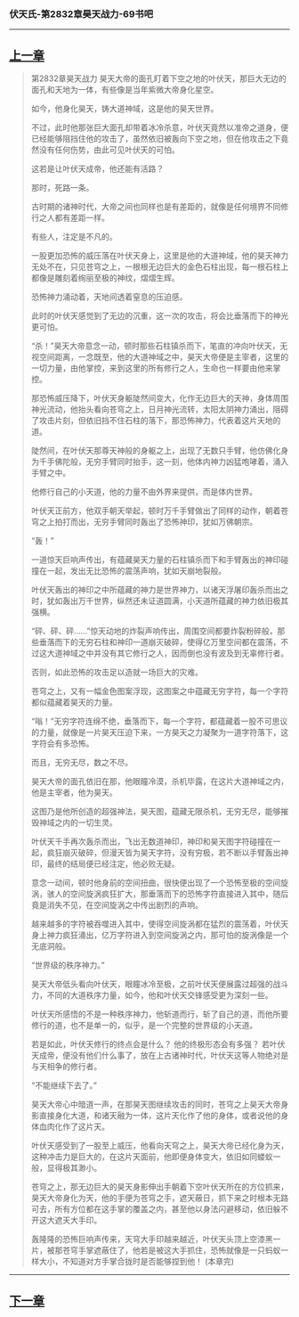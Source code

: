 ### 伏天氏-第2832章昊天战力-69书吧

--------
[上一章](./77fa2ac18a74172b72075149afdb658c.md)
--------


>
>
>
>第2832章昊天战力
>昊天大帝的面孔盯着下空之地的叶伏天，那巨大无边的面孔和天地为一体，有些像是当年紫微大帝身化星空。
>
>如今，他身化昊天，铸大道神域，这是他的昊天世界。
>
>不过，此时他那张巨大面孔却带着冰冷杀意，叶伏天竟然以准帝之道身，便已经能够阻挡住他的攻击了，虽然依旧被轰向下空之地，但在他攻击之下竟然没有任何伤势，由此可见叶伏天的可怕。
>
>这若是让叶伏天成帝，他还能有活路？
>
>那时，死路一条。
>
>古时期的诸神时代，大帝之间也同样也是有差距的，就像是任何境界不同修行之人都有差距一样。
>
>有些人，注定是不凡的。
>
>一股更加恐怖的威压落在叶伏天身上，这里是他的大道神域，他的昊天神力无处不在，只见苍穹之上，一根根无边巨大的金色石柱出现，每一根石柱上都像是雕刻着绚丽至极的神纹，熠熠生辉。
>
>恐怖神力涌动着，天地间透着窒息的压迫感。
>
>此时的叶伏天感觉到了无边的沉重，这一次的攻击，将会比垂落而下的神光更可怕。
>
>“杀！”昊天大帝意念一动，顿时那些石柱镇杀而下，笔直的冲向叶伏天，无视空间距离，一念既至，他的大道神域之中，昊天大帝便是主宰者，这里的一切力量，由他掌控，来到这里的所有修行之人，生命也一样要由他来掌控。
>
>那恐怖威压降下，叶伏天身躯陡然间变大，化作无边巨大的天神，身体周围神光流动，他抬头看向苍穹之上，日月神光流转，太阳太阴神力涌出，阻碍了攻击片刻，但依旧挡不住石柱的落下，那恐怖神力，代表着这片天地的道。
>
>陡然间，在叶伏天那尊天神般的身躯之上，出现了无数只手臂，他仿佛化身为千手佛陀般，无穷手臂同时抬手，这一刻，他体内神力凶猛咆哮着，涌入手臂之中。
>
>他修行自己的小天道，他的力量不由外界来提供，而是体内世界。
>
>叶伏天正前方，他双手朝天举起，顿时万千手臂做出了同样的动作，朝着苍穹之上拍打而出，无穷手臂同时轰出了恐怖神印，犹如万佛朝宗。
>
>“轰！”
>
>一道惊天巨响声传出，有蕴藏昊天力量的石柱镇杀而下和手臂轰出的神印碰撞在一起，发出无比恐怖的震荡声响，犹如天崩地裂般。
>
>叶伏天轰出的神印之中所蕴藏的神力是世界神力，以诸天浮屠印轰杀而出之时，犹如轰出万千世界，纵然还未证道圆满，小天道所蕴藏的神力依旧极其强横。
>
>“砰、砰、砰……”惊天动地的炸裂声响传出，周围空间都要炸裂粉碎般，那些垂落而下的无穷石柱和神印一道崩灭破碎，使得亿万里空间都在震荡，不过这大道神域之中并没有其它修行之人，因而倒也没有波及到无辜修行者。
>
>否则，如此恐怖的攻击足以造就一场巨大的灾难。
>
>苍穹之上，又有一幅金色图案浮现，这图案之中蕴藏无穷字符，每一个字符都似蕴藏着昊天的力量。
>
>“嗡！”无穷字符连绵不绝，垂落而下，每一个字符，都蕴藏着一股不可思议的力量，就像是一片昊天压迫下来，一方昊天之力凝聚为一道字符落下，这字符会有多恐怖。
>
>而且，无穷无尽，数之不尽。
>
>昊天大帝的面孔依旧在那，他眼瞳冷漠，杀机毕露，在这片大道神域之内，他是主宰者，他为昊天。
>
>这图乃是他所创造的超强神法，昊天图，蕴藏无限杀机，无穷无尽，能够摧毁神域之内的一切生灵。
>
>叶伏天千手再次轰杀而出，飞出无数道神印，神印和昊天图字符碰撞在一起，疯狂崩灭破碎，但漫天皆为昊天字符，没有穷极，若不断以手臂轰出神印，最终的结局便已经注定，他必败无疑。
>
>意念一动间，顿时他身前的空间扭曲，很快便出现了一个恐怖至极的空间旋涡，骇人的空间旋涡疯狂扩大，那垂落而下的恐怖字符直接进入其中，随后竟是消失不见，在空间旋涡之中传出剧烈的声响。
>
>越来越多的字符被吞噬进入其中，使得空间旋涡都在猛烈的震荡着，叶伏天身上神力疯狂涌出，亿万字符进入到空间旋涡之内，那可怕的旋涡像是一个无底洞般。
>
>“世界级的秩序神力。”
>
>昊天大帝低头看向叶伏天，眼瞳冰冷至极，之前叶伏天便展露过超强的战斗力，不同的大道秩序力量，如今，他和叶伏天交锋感受更为深刻一些。
>
>叶伏天所感悟的不是一种秩序神力，他斩道而行，斩了自己的道，而他所要修行的道，也不是单一的，似乎，是一个完整的世界级的小天道。
>
>若是如此，叶伏天修行的终点会是什么？
>他的终极形态会有多强？
>若叶伏天成帝，便没有他们什么事了，放在上古诸神时代，叶伏天这等人物绝对是与天相争的修行者。
>
>“不能继续下去了。”
>
>昊天大帝心中暗道一声，在那昊天图继续攻击的同时，苍穹之上昊天大帝身影直接身化大道，和诸天融为一体，这片天化作了他的身体，或者说他的身体血肉化作了这片天。
>
>叶伏天感受到了一股至上威压，他看向天穹之上，昊天大帝已经化身为天，这种冲击力是巨大的，在这片天面前，他即便身体变大，依旧如同蝼蚁一般，显得极其渺小。
>
>苍穹之上，那无边巨大的昊天身影伸出手朝着下空叶伏天所在的方位抓来，昊天大帝身化为天，他的手便为苍穹之手，遮天蔽日，抓下来之时根本无路可去，所有方位都在这手掌的覆盖之内，甚至他以身法闪避移动，依旧躲不开这大遮天大手印。
>
>轰隆隆的恐怖巨响声传来，天穹大手印越来越近，叶伏天头顶上空漆黑一片，被那苍穹手掌遮蔽住了，他若是被这大手抓住，恐怖就像是一只蚂蚁一样大小，不知道对方手掌合拢时是否能够捏到他！
>(本章完)
>
>

--------
[下一章](./d9959ae53e68bf6cbda13f712e7e3b95.md)
--------
